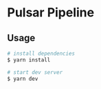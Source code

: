 # Pulsar Pipeline

## Usage
```bash
# install dependencies
$ yarn install

# start dev server
$ yarn dev
```
